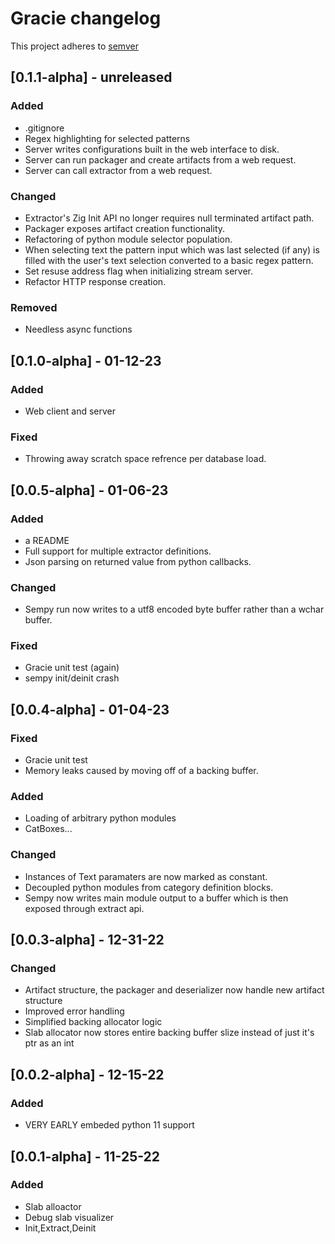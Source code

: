 # Gracie changelog

This project adheres to [semver](https://semver.org/)

## [0.1.1-alpha] - unreleased
### Added
- .gitignore
- Regex highlighting for selected patterns
- Server writes configurations built in the web interface to disk.
- Server can run packager and create artifacts from a web request.
- Server can call extractor from a web request.

### Changed
- Extractor's Zig Init API no longer requires null terminated artifact path.
- Packager exposes artifact creation functionality.
- Refactoring of python module selector population.
- When selecting text the pattern input which was last selected (if any) is filled with the user's
    text selection converted to a basic regex pattern.
- Set resuse address flag when initializing stream server.
- Refactor HTTP response creation.

### Removed
- Needless async functions

## [0.1.0-alpha] - 01-12-23
### Added
- Web client and server

### Fixed
- Throwing away scratch space refrence per database load.

## [0.0.5-alpha] - 01-06-23
### Added
- a README
- Full support for multiple extractor definitions.
- Json parsing on returned value from python callbacks.

### Changed
- Sempy run now writes to a utf8 encoded byte buffer rather than a wchar buffer.

### Fixed
- Gracie unit test (again)
- sempy init/deinit crash

## [0.0.4-alpha] - 01-04-23
### Fixed
- Gracie unit test
- Memory leaks caused by moving off of a backing buffer.

### Added
- Loading of arbitrary python modules
- CatBoxes...

### Changed
- Instances of Text paramaters are now marked as constant.
- Decoupled python modules from category definition blocks.
- Sempy now writes main module output to a buffer which is then exposed through extract api.

## [0.0.3-alpha] - 12-31-22
### Changed
- Artifact structure, the packager and deserializer now handle new artifact structure
- Improved error handling
- Simplified backing allocator logic
- Slab allocator now stores entire backing buffer slize instead of just it's ptr as an int

## [0.0.2-alpha] - 12-15-22
### Added
- VERY EARLY embeded python 11 support

## [0.0.1-alpha] - 11-25-22

### Added
- Slab alloactor
- Debug slab visualizer
- Init,Extract,Deinit
